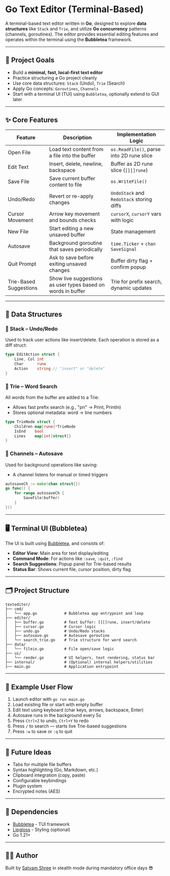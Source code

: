 # Go Text Editor (Terminal-Based)

A terminal-based text editor written in **Go**, designed to explore **data structures** like `Stack` and `Trie`, and utilize **Go concurrency** patterns (channels, goroutines). The editor provides essential editing features and operates within the terminal using the **Bubbletea** framework.

---

## 🧠 Project Goals

* Build a **minimal, fast, local-first text editor**
* Practice structuring a Go project cleanly
* Use core data structures: `Stack` (Undo), `Trie` (Search)
* Apply Go concepts: `Goroutines`, `Channels`
* Start with a terminal UI (TUI) using `Bubbletea`, optionally extend to GUI later

---

## ✨ Core Features

| Feature                | Description                                                  | Implementation Logic                      |
| ---------------------- | ------------------------------------------------------------ | ----------------------------------------- |
| Open File              | Load text content from a file into the buffer                | `os.ReadFile()`, parse into 2D rune slice |
| Edit Text              | Insert, delete, newline, backspace                           | Buffer as 2D rune slice (`[][]rune`)      |
| Save File              | Save current buffer content to file                          | `os.WriteFile()`                          |
| Undo/Redo              | Revert or re-apply changes                                   | `UndoStack` and `RedoStack` storing diffs |
| Cursor Movement        | Arrow key movement and bounds checks                         | `cursorX`, `cursorY` vars with logic      |
| New File               | Start editing a new unsaved buffer                           | State management                          |
| Autosave               | Background goroutine that saves periodically                 | `time.Ticker` + `chan SaveSignal`         |
| Quit Prompt            | Ask to save before exiting unsaved changes                   | Buffer dirty flag + confirm popup         |
| Trie-Based Suggestions | Show live suggestions as user types based on words in buffer | Trie for prefix search, dynamic updates   |

---

## 🧩 Data Structures

### 🔁 Stack – Undo/Redo

Used to track user actions like insert/delete.
Each operation is stored as a diff struct:

```go
type EditAction struct {
    Line, Col int
    Char      rune
    Action    string // "insert" or "delete"
}
```

### 🌲 Trie – Word Search

All words from the buffer are added to a Trie:

* Allows fast prefix search (e.g., "pri" → Print, Println)
* Stores optional metadata: word → line numbers

```go
type TrieNode struct {
    Children map[rune]*TrieNode
    IsEnd    bool
    Lines    map[int]struct{}
}
```

### 🔄 Channels – Autosave

Used for background operations like saving:

* A channel listens for manual or timed triggers

```go
autosaveCh := make(chan struct{})
go func() {
    for range autosaveCh {
        SaveFile(buffer)
    }
}()
```

---

## 🖥️ Terminal UI (Bubbletea)

The UI is built using [Bubbletea](https://github.com/charmbracelet/bubbletea), and consists of:

* **Editor View**: Main area for text display/editing
* **Command Mode**: For actions like `:save`, `:quit`, `:find`
* **Search Suggestions**: Popup panel for Trie-based results
* **Status Bar**: Shows current file, cursor position, dirty flag

---

## 🗂️ Project Structure

```
texteditor/
├── cmd/
│   └── app.go            # Bubbletea app entrypoint and loop
├── editor/
│   ├── buffer.go         # Text buffer: [][]rune, insert/delete
│   ├── cursor.go         # Cursor logic
│   ├── undo.go           # Undo/Redo stacks
│   ├── autosave.go       # Autosave goroutine
│   └── search_trie.go    # Trie structure for word search
├── data/
│   └── fileio.go         # File open/save logic
├── ui/
│   └── render.go         # UI helpers, text rendering, status bar
├── internal/             # (Optional) internal helpers/utilities
├── main.go               # Application entrypoint
```

---

## 🔄 Example User Flow

1. Launch editor with `go run main.go`
2. Load existing file or start with empty buffer
3. Edit text using keyboard (char keys, arrows, backspace, Enter)
4. Autosave runs in the background every 5s
5. Press `Ctrl+Z` to undo, `Ctrl+Y` to redo
6. Press `/` to search — starts live Trie-based suggestions
7. Press `:w` to save or `:q` to quit

---

## 🧪 Future Ideas

* Tabs for multiple file buffers
* Syntax highlighting (Go, Markdown, etc.)
* Clipboard integration (copy, paste)
* Configurable keybindings
* Plugin system
* Encrypted notes (AES)

---

## 💪 Dependencies

* [Bubbletea](https://github.com/charmbracelet/bubbletea) - TUI framework
* [Lipgloss](https://github.com/charmbracelet/lipgloss) - Styling (optional)
* Go 1.21+

---

## 👨‍💻 Author

Built by [Satyam Shree](https://github.com/satya-sudo) in stealth mode during mandatory office days 😎
